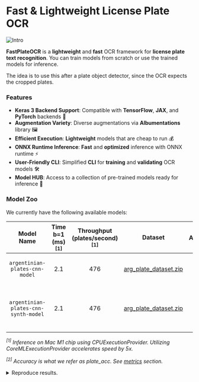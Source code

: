 # Fast & Lightweight License Plate OCR

![Intro](https://raw.githubusercontent.com/ankandrew/fast-plate-ocr/4a7dd34c9803caada0dc50a33b59487b63dd4754/extra/demo.gif)

**FastPlateOCR** is a **lightweight** and **fast** OCR framework for **license plate text recognition**. You can train
models from scratch or use the trained models for inference.

The idea is to use this after a plate object detector, since the OCR expects the cropped plates.

### Features

- **Keras 3 Backend Support**: Compatible with **TensorFlow**, **JAX**, and **PyTorch** backends 🧠
- **Augmentation Variety**: Diverse augmentations via **Albumentations** library 🖼️
- **Efficient Execution**: **Lightweight** models that are cheap to run 💰
- **ONNX Runtime Inference**: **Fast** and **optimized** inference with ONNX runtime ⚡
- **User-Friendly CLI**: Simplified **CLI** for **training** and **validating** OCR models 🛠️
- **Model HUB**: Access to a collection of pre-trained models ready for inference 🌟

### Model Zoo

We currently have the following available models:

|              Model Name              | Time b=1<br/> (ms)<sup>[1]</sup> | Throughput <br/> (plates/second)<sup>[1]</sup> |                                                              Dataset                                                               | Accuracy<sup>[2]</sup> |                     Dataset                     |
|:------------------------------------:|:--------------------------------:|:----------------------------------------------:|:----------------------------------------------------------------------------------------------------------------------------------:|:----------------------:|:-----------------------------------------------:|
|    `argentinian-plates-cnn-model`    |               2.1                |                      476                       |      [arg_plate_dataset.zip](https://github.com/ankandrew/fast-plate-ocr/releases/download/arg-plates/arg_plate_dataset.zip)       |         94.05%         |        Non-synthetic, plates up to 2020.        |
| `argentinian-plates-cnn-synth-model` |               2.1                |                      476                       | [arg_plate_dataset.zip](https://github.com/ankandrew/fast-plate-ocr/releases/download/arg-plates/arg_plate_dataset_plus_synth.zip) |         94.19%         | Plates up to 2020 + Bike & car synthetic plates |

_<sup>[1]</sup> Inference on Mac M1 chip using CPUExecutionProvider. Utilizing CoreMLExecutionProvider accelerates speed
by 5x._

_<sup>[2]</sup> Accuracy is what we refer as plate_acc. See [metrics](architecture.md#model-metrics) section._

<details>
  <summary>Reproduce results.</summary>

Calculate Inference Time:

  ```shell
  pip install fast_plate_ocr  # CPU
  # or
  pip install fast_plate_ocr[inference-gpu]  # GPU
  ```

  ```python
  from fast_plate_ocr import ONNXPlateRecognizer

  m = ONNXPlateRecognizer("argentinian-plates-cnn-model")
  m.benchmark()
  ```

Calculate Model accuracy:

  ```shell
  pip install fast-plate-ocr[train]
  curl -LO https://github.com/ankandrew/fast-plate-ocr/releases/download/arg-plates/arg_cnn_ocr_config.yaml
  curl -LO https://github.com/ankandrew/fast-plate-ocr/releases/download/arg-plates/arg_cnn_ocr.keras
  curl -LO https://github.com/ankandrew/fast-plate-ocr/releases/download/arg-plates/arg_plate_benchmark.zip
  unzip arg_plate_benchmark.zip
  fast_plate_ocr valid \
      -m arg_cnn_ocr.keras \
      --config-file arg_cnn_ocr_config.yaml \
      --annotations benchmark/annotations.csv
  ```

</details>
